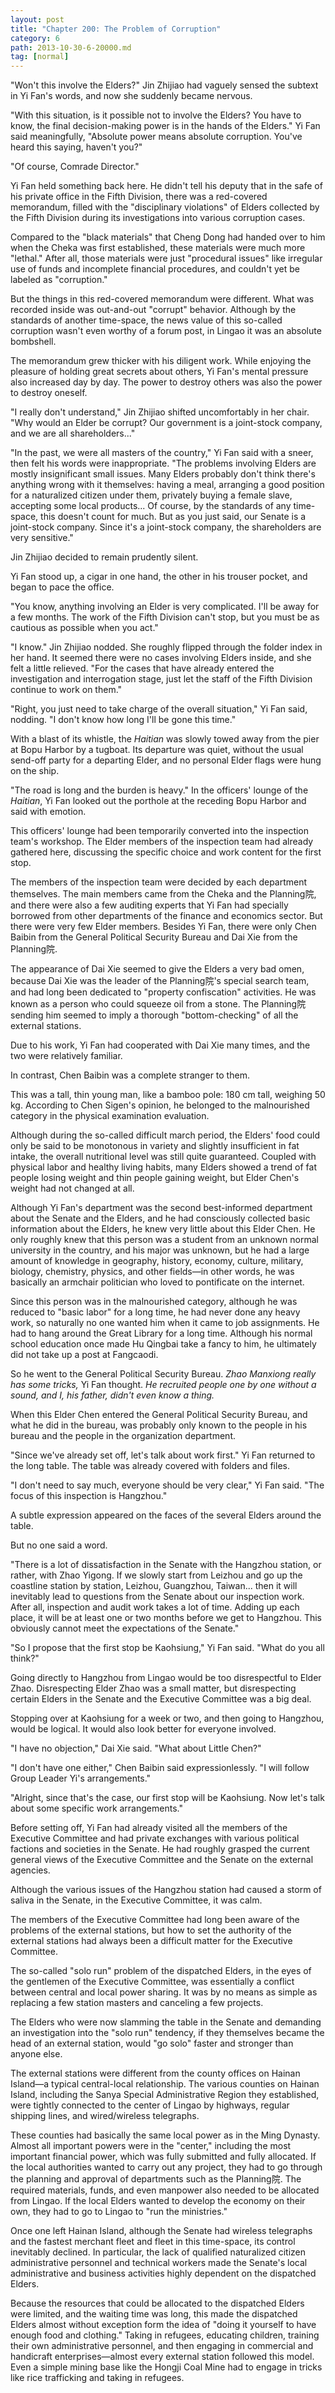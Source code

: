 ```yaml
---
layout: post
title: "Chapter 200: The Problem of Corruption"
category: 6
path: 2013-10-30-6-20000.md
tag: [normal]
---
```


"Won't this involve the Elders?" Jin Zhijiao had vaguely sensed the subtext in Yi Fan's words, and now she suddenly became nervous.

"With this situation, is it possible not to involve the Elders? You have to know, the final decision-making power is in the hands of the Elders." Yi Fan said meaningfully, "Absolute power means absolute corruption. You've heard this saying, haven't you?"

"Of course, Comrade Director."

Yi Fan held something back here. He didn't tell his deputy that in the safe of his private office in the Fifth Division, there was a red-covered memorandum, filled with the "disciplinary violations" of Elders collected by the Fifth Division during its investigations into various corruption cases.

Compared to the "black materials" that Cheng Dong had handed over to him when the Cheka was first established, these materials were much more "lethal." After all, those materials were just "procedural issues" like irregular use of funds and incomplete financial procedures, and couldn't yet be labeled as "corruption."

But the things in this red-covered memorandum were different. What was recorded inside was out-and-out "corrupt" behavior. Although by the standards of another time-space, the news value of this so-called corruption wasn't even worthy of a forum post, in Lingao it was an absolute bombshell.

The memorandum grew thicker with his diligent work. While enjoying the pleasure of holding great secrets about others, Yi Fan's mental pressure also increased day by day. The power to destroy others was also the power to destroy oneself.

"I really don't understand," Jin Zhijiao shifted uncomfortably in her chair. "Why would an Elder be corrupt? Our government is a joint-stock company, and we are all shareholders..."

"In the past, we were all masters of the country," Yi Fan said with a sneer, then felt his words were inappropriate. "The problems involving Elders are mostly insignificant small issues. Many Elders probably don't think there's anything wrong with it themselves: having a meal, arranging a good position for a naturalized citizen under them, privately buying a female slave, accepting some local products... Of course, by the standards of any time-space, this doesn't count for much. But as you just said, our Senate is a joint-stock company. Since it's a joint-stock company, the shareholders are very sensitive."

Jin Zhijiao decided to remain prudently silent.

Yi Fan stood up, a cigar in one hand, the other in his trouser pocket, and began to pace the office.

"You know, anything involving an Elder is very complicated. I'll be away for a few months. The work of the Fifth Division can't stop, but you must be as cautious as possible when you act."

"I know." Jin Zhijiao nodded. She roughly flipped through the folder index in her hand. It seemed there were no cases involving Elders inside, and she felt a little relieved. "For the cases that have already entered the investigation and interrogation stage, just let the staff of the Fifth Division continue to work on them."

"Right, you just need to take charge of the overall situation," Yi Fan said, nodding. "I don't know how long I'll be gone this time."

With a blast of its whistle, the *Haitian* was slowly towed away from the pier at Bopu Harbor by a tugboat. Its departure was quiet, without the usual send-off party for a departing Elder, and no personal Elder flags were hung on the ship.

"The road is long and the burden is heavy." In the officers' lounge of the *Haitian*, Yi Fan looked out the porthole at the receding Bopu Harbor and said with emotion.

This officers' lounge had been temporarily converted into the inspection team's workshop. The Elder members of the inspection team had already gathered here, discussing the specific choice and work content for the first stop.

The members of the inspection team were decided by each department themselves. The main members came from the Cheka and the Planning院, and there were also a few auditing experts that Yi Fan had specially borrowed from other departments of the finance and economics sector. But there were very few Elder members. Besides Yi Fan, there were only Chen Baibin from the General Political Security Bureau and Dai Xie from the Planning院.

The appearance of Dai Xie seemed to give the Elders a very bad omen, because Dai Xie was the leader of the Planning院's special search team, and had long been dedicated to "property confiscation" activities. He was known as a person who could squeeze oil from a stone. The Planning院 sending him seemed to imply a thorough "bottom-checking" of all the external stations.

Due to his work, Yi Fan had cooperated with Dai Xie many times, and the two were relatively familiar.

In contrast, Chen Baibin was a complete stranger to them.

This was a tall, thin young man, like a bamboo pole: 180 cm tall, weighing 50 kg. According to Chen Sigen's opinion, he belonged to the malnourished category in the physical examination evaluation.

Although during the so-called difficult march period, the Elders' food could only be said to be monotonous in variety and slightly insufficient in fat intake, the overall nutritional level was still quite guaranteed. Coupled with physical labor and healthy living habits, many Elders showed a trend of fat people losing weight and thin people gaining weight, but Elder Chen's weight had not changed at all.

Although Yi Fan's department was the second best-informed department about the Senate and the Elders, and he had consciously collected basic information about the Elders, he knew very little about this Elder Chen. He only roughly knew that this person was a student from an unknown normal university in the country, and his major was unknown, but he had a large amount of knowledge in geography, history, economy, culture, military, biology, chemistry, physics, and other fields—in other words, he was basically an armchair politician who loved to pontificate on the internet.

Since this person was in the malnourished category, although he was reduced to "basic labor" for a long time, he had never done any heavy work, so naturally no one wanted him when it came to job assignments. He had to hang around the Great Library for a long time. Although his normal school education once made Hu Qingbai take a fancy to him, he ultimately did not take up a post at Fangcaodi.

So he went to the General Political Security Bureau. *Zhao Manxiong really has some tricks,* Yi Fan thought. *He recruited people one by one without a sound, and I, his father, didn't even know a thing.*

When this Elder Chen entered the General Political Security Bureau, and what he did in the bureau, was probably only known to the people in his bureau and the people in the organization department.

"Since we've already set off, let's talk about work first." Yi Fan returned to the long table. The table was already covered with folders and files.

"I don't need to say much, everyone should be very clear," Yi Fan said. "The focus of this inspection is Hangzhou."

A subtle expression appeared on the faces of the several Elders around the table.

But no one said a word.

"There is a lot of dissatisfaction in the Senate with the Hangzhou station, or rather, with Zhao Yigong. If we slowly start from Leizhou and go up the coastline station by station, Leizhou, Guangzhou, Taiwan... then it will inevitably lead to questions from the Senate about our inspection work. After all, inspection and audit work takes a lot of time. Adding up each place, it will be at least one or two months before we get to Hangzhou. This obviously cannot meet the expectations of the Senate."

"So I propose that the first stop be Kaohsiung," Yi Fan said. "What do you all think?"

Going directly to Hangzhou from Lingao would be too disrespectful to Elder Zhao. Disrespecting Elder Zhao was a small matter, but disrespecting certain Elders in the Senate and the Executive Committee was a big deal.

Stopping over at Kaohsiung for a week or two, and then going to Hangzhou, would be logical. It would also look better for everyone involved.

"I have no objection," Dai Xie said. "What about Little Chen?"

"I don't have one either," Chen Baibin said expressionlessly. "I will follow Group Leader Yi's arrangements."

"Alright, since that's the case, our first stop will be Kaohsiung. Now let's talk about some specific work arrangements."

Before setting off, Yi Fan had already visited all the members of the Executive Committee and had private exchanges with various political factions and societies in the Senate. He had roughly grasped the current general views of the Executive Committee and the Senate on the external agencies.

Although the various issues of the Hangzhou station had caused a storm of saliva in the Senate, in the Executive Committee, it was calm.

The members of the Executive Committee had long been aware of the problems of the external stations, but how to set the authority of the external stations had always been a difficult matter for the Executive Committee.

The so-called "solo run" problem of the dispatched Elders, in the eyes of the gentlemen of the Executive Committee, was essentially a conflict between central and local power sharing. It was by no means as simple as replacing a few station masters and canceling a few projects.

The Elders who were now slamming the table in the Senate and demanding an investigation into the "solo run" tendency, if they themselves became the head of an external station, would "go solo" faster and stronger than anyone else.

The external stations were different from the county offices on Hainan Island—a typical central-local relationship. The various counties on Hainan Island, including the Sanya Special Administrative Region they established, were tightly connected to the center of Lingao by highways, regular shipping lines, and wired/wireless telegraphs.

These counties had basically the same local power as in the Ming Dynasty. Almost all important powers were in the "center," including the most important financial power, which was fully submitted and fully allocated. If the local authorities wanted to carry out any project, they had to go through the planning and approval of departments such as the Planning院. The required materials, funds, and even manpower also needed to be allocated from Lingao. If the local Elders wanted to develop the economy on their own, they had to go to Lingao to "run the ministries."

Once one left Hainan Island, although the Senate had wireless telegraphs and the fastest merchant fleet and fleet in this time-space, its control inevitably declined. In particular, the lack of qualified naturalized citizen administrative personnel and technical workers made the Senate's local administrative and business activities highly dependent on the dispatched Elders.

Because the resources that could be allocated to the dispatched Elders were limited, and the waiting time was long, this made the dispatched Elders almost without exception form the idea of "doing it yourself to have enough food and clothing." Taking in refugees, educating children, training their own administrative personnel, and then engaging in commercial and handicraft enterprises—almost every external station followed this model. Even a simple mining base like the Hongji Coal Mine had to engage in tricks like rice trafficking and taking in refugees.